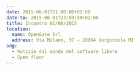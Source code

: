 ```yaml
---
date: 2015-06-01T21:00:00+02:00
date-to: 2015-06-01T23:59:59+02:00
title: Incontro 01/06/2015
location:
  name: OpenGate Srl
  address: Via Milano, 37 - 20064 Gorgonzola MI
odg:
  - Notizie dal mondo del software libero
  - Open floor
---
```

